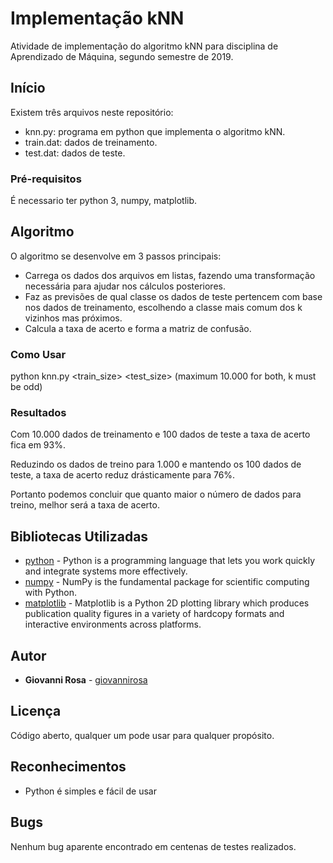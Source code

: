 # Implementação kNN

Atividade de implementação do algoritmo kNN para disciplina de Aprendizado de Máquina, segundo semestre de 2019.

## Início

Existem três arquivos neste repositório:

* knn.py: programa em python que implementa o algoritmo kNN.
* train.dat: dados de treinamento.
* test.dat: dados de teste.

### Pré-requisitos

É necessario ter python 3, numpy, matplotlib.

## Algoritmo

O algoritmo se desenvolve em 3 passos principais:

* Carrega os dados dos arquivos em listas, fazendo uma transformação necessária para ajudar nos cálculos posteriores.
* Faz as previsões de qual classe os dados de teste pertencem com base nos dados de treinamento, escolhendo a classe mais comum dos k vizinhos mas próximos.
* Calcula a taxa de acerto e forma a matriz de confusão.

### Como Usar

python knn.py <k> <train_size> <test_size> (maximum 10.000 for both, k must be odd)

### Resultados

Com 10.000 dados de treinamento e 100 dados de teste a taxa de acerto fica em 93%.

Reduzindo os dados de treino para 1.000 e mantendo os 100 dados de teste, a taxa de acerto reduz drásticamente para 76%.

Portanto podemos concluir que quanto maior o número de dados para treino, melhor será a taxa de acerto.

## Bibliotecas Utilizadas

* [python](https://www.python.org/downloads/) - Python is a programming language that lets you work quickly
and integrate systems more effectively.
* [numpy](https://numpy.org/) - NumPy is the fundamental package for scientific computing with Python.
* [matplotlib](https://matplotlib.org/) - Matplotlib is a Python 2D plotting library which produces publication quality figures in a variety of hardcopy formats and interactive environments across platforms.

## Autor

* **Giovanni Rosa** - [giovannirosa](https://github.com/giovannirosa)

## Licença

Código aberto, qualquer um pode usar para qualquer propósito.

## Reconhecimentos

* Python é simples e fácil de usar

## Bugs

Nenhum bug aparente encontrado em centenas de testes realizados.
